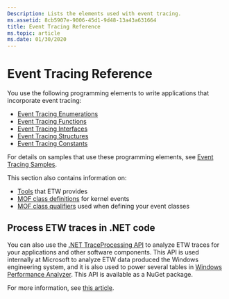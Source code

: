 ```yaml
---
Description: Lists the elements used with event tracing.
ms.assetid: 8cb5907e-9006-45d1-9d48-13a43a631664
title: Event Tracing Reference
ms.topic: article
ms.date: 01/30/2020
---
```


# Event Tracing Reference

You use the following programming elements to write applications that incorporate event tracing:

-   [Event Tracing Enumerations](/windows/desktop/api/_etw/#enumerations)
-   [Event Tracing Functions](/windows/desktop/api/_etw/#functions)
-   [Event Tracing Interfaces](/windows/desktop/api/_etw/#interfaces)
-   [Event Tracing Structures](/windows/desktop/api/_etw/#structures)
-   [Event Tracing Constants](event-tracing-constants.md)

For details on samples that use these programming elements, see [Event Tracing Samples](event-tracing-samples.md).

This section also contains information on:

-   [Tools](event-tracing-tools.md) that ETW provides
-   [MOF class definitions](event-tracing-mof-classes.md) for kernel events
-   [MOF class qualifiers](event-tracing-mof-qualifiers.md) used when defining your event classes

## Process ETW traces in .NET code

You can also use the [.NET TraceProcessing API](https://docs.microsoft.com/windows/apps/trace-processing/overview) to analyze ETW traces for your applications and other software components. This API is used internally at Microsoft to analyze ETW data produced the Windows engineering system, and it is also used to power several tables in [Windows Performance Analyzer](https://docs.microsoft.com/windows-hardware/test/wpt/windows-performance-analyzer). This API is available as a NuGet package.

For more information, see [this article](https://docs.microsoft.com/windows/apps/trace-processing/overview).
